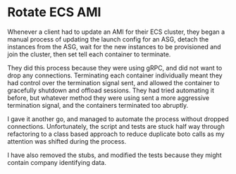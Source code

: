 # Rotate ECS AMI
Whenever a client had to update an AMI for their ECS cluster, they began a manual process of updating the launch config for an ASG, detach the instances from the ASG, wait for the new instances to be provisioned and join the cluster, then set tell each container to terminate.

They did this process because they were using gRPC, and did not want to drop any connections. Terminating each container individually meant they had control over the termination signal sent, and allowed the container to gracefully shutdown and offload sessions. They had tried automating it before, but whatever method they were using sent a more aggressive termination signal, and the containers terminated too abruptly.

I gave it another go, and managed to automate the process without dropped connections. Unfortunately, the script and tests are stuck half way through refactoring to a class based approach to reduce duplicate boto calls as my attention was shifted during the process.

I have also removed the stubs, and modified the tests because they might contain company identifying data.
